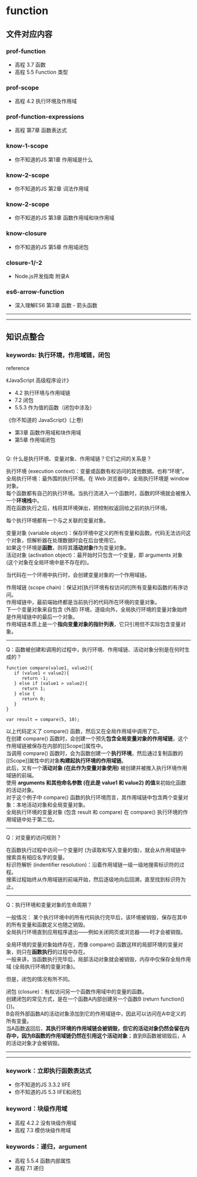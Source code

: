# function

## 文件对应内容

### prof-function

* 高程 3.7 函数
* 高程 5.5 Function 类型

### prof-scope

* 高程 4.2 执行环境及作用域

### prof-function-expressions

* 高程 第7章 函数表达式

### know-1-scope

* 你不知道的JS 第1章 作用域是什么

### know-2-scope

* 你不知道的JS 第2章 词法作用域

### know-2-scope

* 你不知道的JS 第3章 函数作用域和块作用域

### know-closure

* 你不知道的JS 第5章 作用域闭包

### closure-1/-2

* Node.js开发指南 附录A

### es6-arrow-function

* 深入理解ES6 第3章 函数 - 箭头函数

---
---

## 知识点整合

### keywords: 执行环境，作用域链，闭包

reference

《JavaScript 高级程序设计》

* 4.2 执行环境与作用域链
* 7.2 闭包
* 5.5.3 作为值的函数（闭包中涉及）

《你不知道的 JavaScript》(上卷) 

* 第3章 函数作用域和块作用域
* 第5章 作用域闭包

<br>
Q: 什么是执行环境、变量对象、作用域链？它们之间的关系是？
	
执行环境 (execution context)：变量或函数有权访问的其他数据。也称“环境”。 <br>
全局执行环境：最外围的执行环境。在 Web 浏览器中，全局执行环境是 window 对象。<br> 
每个函数都有自己的执行环境。当执行流进入一个函数时，函数的环境就会被推入一个**环境栈**中。<br> 
而在函数执行之后，栈将其环境弹出，把控制权返回给之前的执行环境。

每个执行环境都有一个与之关联的变量对象。

变量对象 (variable object)：保存环境中定义的所有变量和函数。代码无法访问这个对象，但解析器在处理数据时会在后台使用它。<br>
如果这个环境是**函数**，则将其**活动对象**作为变量对象。<br>
活动对象 (activation object)：最开始时只包含一个变量，即 arguments 对象 (这个对象在全局环境中是不存在的)。

当代码在一个环境中执行时，会创建变量对象的一个作用域链。

作用域链 (scope chain)：保证对[执行环境有权访问的]所有变量和函数的有序访问。<br>
作用域链中，最前端始终都是当前执行的代码所在环境的变量对象。<br>
下一个变量对象来自包含 (外部) 环境，逐级向外，全局执行环境的变量对象始终是作用域链中的最后一个对象。<br>
作用域链本质上是一个**指向变量对象的指针列表**，它只引用但不实际包含变量对象。

---

Q：函数被创建和调用的过程中，执行环境、作用域链、活动对象分别是在何时生成的？

	function compare(value1, value2){
       if (value1 < value2){
          return -1;
       } else if (value1 > value2){
          return 1;
       } else {
          return 0; 
       }
	}
	
	var result = compare(5, 10);

以上代码定义了 compare() 函数，然后又在全局作用域中调用了它。<br>
在创建 compare() 函数时，会创建一个预先**包含全局变量对象的作用域链**，这个作用域链被保存在内部的[[Scope]]属性中。 <br>
当调用 compare() 函数时，会为函数创建一个**执行环境**，然后通过复制函数的[[Scope]]属性中的对象**构建起执行环境的作用域链**。<br>
此后，又有一个**活动对象 (在此作为变量对象使用)** 被创建并被推入执行环境作用域链的前端。<br>
使用 **arguments 和其他命名参数 (在此是 value1 和 value2) 的值**来初始化函数的活动对象。<br>
对于这个例子中 compare() 函数的执行环境而言，其作用域链中包含两个变量对象：本地活动对象和全局变量对象。<br>
全局执行环境的变量对象 (包含 result 和 compare) 在 compare() 执行环境的作用域链中处于第二位。

---

Q：对变量的访问规则？

在函数执行过程中访问一个变量时 (为读取和写入变量的值)，就会从作用域链中搜索具有相应名字的变量。<br>
标识符解析 (indentifier resolution)：沿着作用域链一级一级地搜索标识符的过程。<br>
搜索过程始终从作用域链的前端开始，然后逐级地向后回溯，直至找到标识符为止。

---

Q：执行环境和变量对象的生命周期？

一般情况：
某个执行环境中的所有代码执行完毕后，该环境被销毁，保存在其中的所有变量和函数定义也随之销毁。<br>
全局执行环境直到应用程序退出——例如关闭网页或浏览器——时才会被销毁。

全局环境的变量对象始终存在，而像 compare() 函数这样的局部环境的变量对象，则只在**函数执行**的过程中存在。<br>
一般来讲，当函数执行完毕后，局部活动对象就会被销毁，内存中仅保存全局作用域 (全局执行环境的变量对象)。<br>

但是，闭包的情况有所不同。

闭包 (closure)：有权访问另一个函数作用域中的变量的函数。<br>
创建闭包的常见方式，是在一个函数A内部创建另一个函数B (return function() {})。<br>
B会将外部函数A的活动对象添加到它的作用域链中，因此可以访问在A中定义的所有变量。<br>
当A函数返回后，**其执行环境的作用域链会被销毁，但它的活动对象仍然会留在内存中，因为B函数的作用域链仍然在引用这个活动对象**；直到B函数被销毁后，A的活动对象才会被销毁。

---
---

### keywork：立即执行函数表达式

* 你不知道的JS 3.3.2 IIFE
* 你不知道的JS 5.3 IIFE和闭包

### keyword：块级作用域

* 高程 4.2.2 没有块级作用域
* 高程 7.3 模仿块级作用域

### keywords：递归，argument

* 高程 5.5.4 函数内部属性
* 高程 7.1 递归